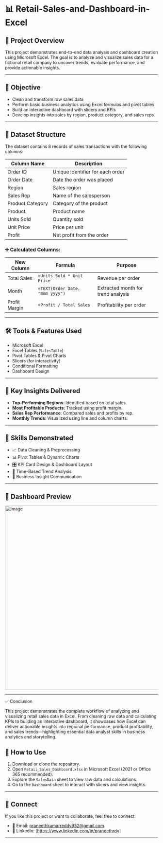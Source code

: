 # 📊 Retail-Sales-and-Dashboard-in-Excel

## 📁 Project Overview

This project demonstrates end-to-end data analysis and dashboard creation using Microsoft Excel. The goal is to analyze and visualize sales data for a fictional retail company to uncover trends, evaluate performance, and provide actionable insights.

---

## 🎯 Objective

- Clean and transform raw sales data
- Perform basic business analytics using Excel formulas and pivot tables
- Build an interactive dashboard with slicers and KPIs
- Develop insights into sales by region, product category, and sales reps

---

## 📂 Dataset Structure

The dataset contains 8 records of sales transactions with the following columns:

| Column Name       | Description                          |
|-------------------|--------------------------------------|
| Order ID          | Unique identifier for each order     |
| Order Date        | Date the order was placed            |
| Region            | Sales region                         |
| Sales Rep         | Name of the salesperson              |
| Product Category  | Category of the product              |
| Product           | Product name                         |
| Units Sold        | Quantity sold                        |
| Unit Price        | Price per unit                       |
| Profit            | Net profit from the order            |

### ➕ Calculated Columns:

| New Column       | Formula                                 | Purpose                                 |
|------------------|------------------------------------------|-----------------------------------------|
| Total Sales      | `=Units Sold * Unit Price`              | Revenue per order                       |
| Month            | `=TEXT(Order Date, "mmm yyyy")`         | Extracted month for trend analysis      |
| Profit Margin    | `=Profit / Total Sales`                 | Profitability per order                 |

---

## 🛠️ Tools & Features Used

- Microsoft Excel
- Excel Tables (`SalesTable`)
- Pivot Tables & Pivot Charts
- Slicers (for interactivity)
- Conditional Formatting
- Dashboard Design

---

## 🧠 Key Insights Delivered

- **Top-Performing Regions**: Identified based on total sales.
- **Most Profitable Products**: Tracked using profit margin.
- **Sales Rep Performance**: Compared sales and profits by rep.
- **Monthly Trends**: Visualized using line and column charts.

---

## 📌 Skills Demonstrated

- 📈 Data Cleaning & Preprocessing  
- 📊 Pivot Tables & Dynamic Charts  
- 🎛️ KPI Card Design & Dashboard Layout  
- 📅 Time-Based Trend Analysis  
- 📎 Business Insight Communication

---

## 📸 Dashboard Preview
<img width="900" height="606" alt="image" src="https://github.com/user-attachments/assets/a799061b-a434-4004-be54-87eba7cda68a" />



---
✅ Conclusion

This project demonstrates the complete workflow of analyzing and visualizing retail sales data in Excel. From cleaning raw data and calculating KPIs to building an interactive dashboard, it showcases how Excel can deliver actionable insights into regional performance, product profitability, and sales trends—highlighting essential data analyst skills in business analytics and storytelling.

## 📝 How to Use

1. Download or clone the repository.
2. Open `Retail_Sales_Dashboard.xlsx` in Microsoft Excel (2021 or Office 365 recommended).
3. Explore the `SalesData` sheet to view raw data and calculations.
4. Go to the `Dashboard` sheet to interact with slicers and view insights.

---

## 🤝 Connect

If you like this project or want to collaborate, feel free to connect:

- 📧 Email: praneethkumarreddy952@gmail.com  
- 🔗 LinkedIn: [https://www.linkedin.com/in/praneethrdy]


---
